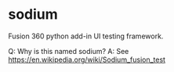 # sodium
Fusion 360 python add-in UI testing framework.

Q: Why is this named sodium?
A: See https://en.wikipedia.org/wiki/Sodium_fusion_test
